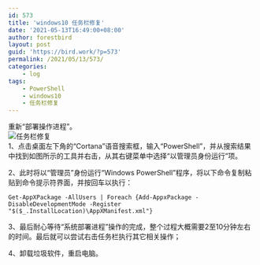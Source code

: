 ```yaml
---
id: 573
title: 'windows10 任务栏修复'
date: '2021-05-13T16:49:00+08:00'
author: forestbird
layout: post
guid: 'https://bird.work/?p=573'
permalink: /2021/05/13/573/
categories:
    - log
tags:
    - PowerShell
    - windows10
    - 任务栏修复
---
```


重新“部署操作进程”。  
![任务栏修复](https://ftp.bmp.ovh/imgs/2021/07/0d64a7bd393f4710.jpg "任务栏修复")  
1、点击桌面左下角的“Cortana”语音搜索框，输入“PowerShell”，并从搜索结果中找到如图所示的工具并右击，从其右键菜单中选择“以管理员身份运行”项。

2、此时将以“管理员”身份运行“Windows PowerShell”程序，将以下命令复制粘贴到命令提示符界面，并按回车以执行：

```
Get-AppXPackage -AllUsers | Foreach {Add-AppxPackage -DisableDevelopmentMode -Register "$($_.InstallLocation)\AppXManifest.xml"}

```

3、最后耐心等待“系统部署进程”操作的完成，整个过程大概需要2至10分钟左右的时间。最后就可以尝试右击任务栏执行其它相关操作；

4、卸载垃圾软件，重启电脑。